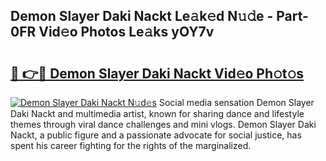 ## Demon Slayer Daki Nackt Le𝚊k𝚎d N𝚞𝚍e - Part-0FR Vid𝚎o Photos Le𝚊ks yOY7v

# <h2><a href="http://fb4vaf.evod.top/?m=Demon+Slayer+Daki+Nackt">🔗 👉🔴 Demon Slayer Daki Nackt Vid𝚎o Ph𝚘t𝚘s</a></h2>

[![Demon Slayer Daki Nackt N𝚞d𝚎s](https://i.imgur.com/8V9OHl7.gif)](http://fb4vaf.evod.top/?m=Demon+Slayer+Daki+Nackt)
Social media sensation Demon Slayer Daki Nackt and multimedia artist, known for sharing dance and lifestyle themes through viral dance challenges and mini vlogs. Demon Slayer Daki Nackt, a public figure and a passionate advocate for social justice, has spent his career fighting for the rights of the marginalized. 
